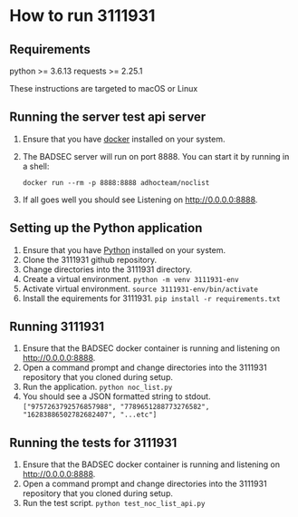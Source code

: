 # How to run 3111931

## Requirements

python >= 3.6.13
requests >= 2.25.1

These instructions are targeted to macOS or Linux

## Running the server test api server

1. Ensure that you have [docker](https://www.docker.com/products/docker-desktop) installed on your system.
2. The BADSEC server will run on port 8888. You can start it by running in a shell:

    `docker run --rm -p 8888:8888 adhocteam/noclist`

3. If all goes well you should see Listening on http://0.0.0.0:8888.


## Setting up the Python application

1. Ensure that you have [Python](https://www.python.org/downloads/) installed on your system.
2. Clone the 3111931 github repository.
3. Change directories into the 3111931 directory.
4. Create a virtual environment.
    `python -m venv 3111931-env`
5. Activate virtual environment.
    `source 3111931-env/bin/activate`
6. Install the equirements for 3111931.
    `pip install -r requirements.txt`


## Running 3111931

1. Ensure that the BADSEC docker container is running and listening on http://0.0.0.0:8888.
2. Open a command prompt and change directories into the 3111931 repository that you cloned during setup.
3. Run the application.
    `python noc_list.py`
4. You should see a JSON formatted string to stdout.
    `["9757263792576857988", "7789651288773276582", "16283886502782682407", "...etc"]`

## Running the tests for 3111931

1. Ensure that the BADSEC docker container is running and listening on http://0.0.0.0:8888.
2. Open a command prompt and change directories into the 3111931 repository that you cloned during setup.
3. Run the test script.
    `python test_noc_list_api.py`
